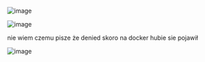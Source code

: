 ![image](https://github.com/user-attachments/assets/65d51b15-a2c9-4696-83d4-fa316d29fa14)

![image](https://github.com/user-attachments/assets/9dc5314f-de45-4148-8d5e-1e45b750d170)

nie wiem czemu pisze że denied skoro na docker hubie sie pojawił

![image](https://github.com/user-attachments/assets/44741a31-01bb-4e1b-9883-e839400f8b9c)
